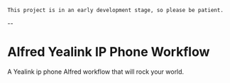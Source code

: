 	This project is in an early development stage, so please be patient.

--

# Alfred Yealink IP Phone Workflow

A Yealink ip phone Alfred workflow that will rock your world.
